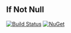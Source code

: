 ## If Not Null

[![Build Status](https://dev.azure.com/wk-j/if-not-null/_apis/build/status/wk-j.if-not-null?branchName=master)](https://dev.azure.com/wk-j/if-not-null/_build/latest?definitionId=42&branchName=master)
[![NuGet](https://img.shields.io/nuget/v/wk.IfNotNull.svg)](https://www.nuget.org/packages/wk.IfNotNull)